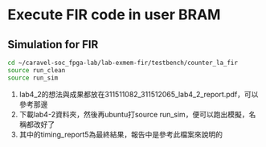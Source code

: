 # Execute FIR code in user BRAM

## Simulation for FIR
```sh
cd ~/caravel-soc_fpga-lab/lab-exmem-fir/testbench/counter_la_fir
source run_clean
source run_sim
```
1. lab4_2的想法與成果都放在311511082_311512065_lab4_2_report.pdf，可以參考那邊
2. 下載lab4-2資料夾，然後再ubuntu打source run_sim，便可以跑出模擬，名稱都改好了
3. 其中的timing_report5為最終結果，報告中是參考此檔案來說明的
